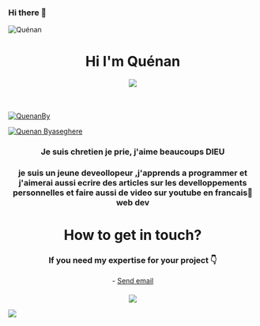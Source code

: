### Hi there 👋

<p align="left"> <img src="https://komarev.com/ghpvc/?username=code-oz&label=Profile%20views&color=0e75b6&style=flat" alt="Quénan" /> </p>
<h1 align="center">Hi I'm Quénan</h1>

<!-- Intro -->

<p style="margin: 15px;" align="center">
    <img src="https://readme-typing-svg.herokuapp.com?duration=2000&color=EBD41B&center=true&vCenter=true&lines=developer+fullstack;coffee+addict;vuejs+for+life">
    <!-- Social network -->
<p style="margin-top: 50px;">
    <p align="left">
        <a href="https://twitter.com/QuenanBy" target="blank"><img src="https://img.shields.io/twitter/follow/QuenanBy?logo=twitter&style=for-the-badge" alt="QuenanBy" /></a>
         <p align="left">
        <a href="https://www.tiktok.com/Quenan Byaseghere" target="blank"><img src="https://img.shields.io/badge/TikTok-%23000000.svg?style=for-the-badge&logo=TikTok&logoColor=white" alt="Quenan Byaseghere" /></a>
    </p>
    <h3 align="center">Je suis chretien je prie, j'aime beaucoups DIEU </h3>
    <h3 align="center">je suis un jeune deveollopeur ,j'apprends a programmer et j'aimerai aussi ecrire des articles sur les develloppements personnelles et faire aussi de video sur youtube en francais🥖 web dev</h3>
</p>

<!-- Contact -->
<h1 align="center">How to get in touch?</h1>
<h3 align="center">If you need my expertise for your project 👇</h3>

<p align="center">
    - <a href="mailto:byasegherekenan@gmail.com">Send email</a>
    <p style='margin-bottom: 20px'>
    </p>
</p>  
<p align="center">
    <img align="center" src="https://media.giphy.com/media/z5iCvo1oCbqt7ukMQs/giphy.gif">
</p>

![](https://quotes-github-readme.vercel.app/api?type=horizontal&theme=radical)
